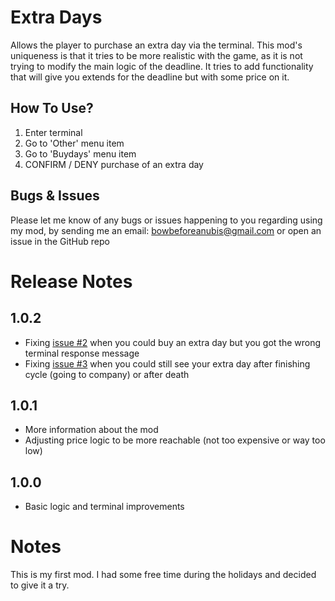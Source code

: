 # Extra Days
Allows the player to purchase an extra day via the terminal. This mod's uniqueness is that it tries to be more realistic with the game, as it is not trying to modify the main logic of the deadline. It tries to add functionality that will give you extends for the deadline but with some price on it.

## How To Use?
1. Enter terminal
2. Go to 'Other' menu item
3. Go to 'Buydays' menu item
4. CONFIRM / DENY purchase of an extra day

## Bugs & Issues
Please let me know of any bugs or issues happening to you regarding using my mod, by sending me an email: bowbeforeanubis@gmail.com or open an issue in the GitHub repo

# Release Notes
## 1.0.2
- Fixing [issue #2](https://github.com/ustaalon/LethalCompany.ExtraDays/issues/2) when you could buy an extra day but you got the wrong terminal response message
- Fixing [issue #3](https://github.com/ustaalon/LethalCompany.ExtraDays/issues/3) when you could still see your extra day after finishing cycle (going to company) or after death

## 1.0.1
- More information about the mod
- Adjusting price logic to be more reachable (not too expensive or way too low)

## 1.0.0
- Basic logic and terminal improvements

# Notes
This is my first mod. I had some free time during the holidays and decided to give it a try.